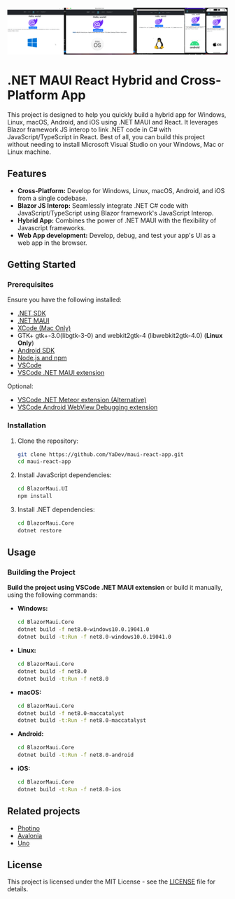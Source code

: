 
![Alt text](screenshot.jpg?raw=true "Screenshot")

# .NET MAUI React Hybrid and Cross-Platform App

This project is designed to help you quickly build a hybrid app for Windows, Linux, macOS, Android, and iOS using .NET MAUI and React. It leverages Blazor framework JS interop to link .NET code in C# with JavaScript/TypeScript in React. Best of all, you can build this project without needing to install Microsoft Visual Studio on your Windows, Mac or Linux machine.

## Features

- **Cross-Platform:** Develop for Windows, Linux, macOS, Android, and iOS from a single codebase.
- **Blazor JS Interop:** Seamlessly integrate .NET C# code with JavaScript/TypeScript using Blazor framework's JavaScript Interop.
- **Hybrid App:** Combines the power of .NET MAUI with the flexibility of Javascript frameworks.
- **Web App development:** Develop, debug, and test your app's UI as a web app in the browser.

## Getting Started

### Prerequisites

Ensure you have the following installed:

- [.NET SDK](https://dotnet.microsoft.com/download)
- [.NET MAUI](https://github.com/dotnet/docs-maui/blob/main/docs/get-started/installation.md)
- [XCode (Mac Only)](https://xcodereleases.com/)
- GTK+ gtk+-3.0(libgtk-3-0) and webkit2gtk-4 (libwebkit2gtk-4.0) (**Linux Only**)
- [Android SDK](https://developer.android.com/)
- [Node.js and npm](https://nodejs.org/)
- [VSCode](https://code.visualstudio.com/)
- [VSCode .NET MAUI extension](https://marketplace.visualstudio.com/items?itemName=ms-dotnettools.dotnet-maui)

Optional:
- [VSCode .NET Meteor extension (Alternative)](https://marketplace.visualstudio.com/items?itemName=nromanov.dotnet-meteor)
- [VSCode Android WebView Debugging extension](https://marketplace.visualstudio.com/items?itemName=mpotthoff.vscode-android-webview-debug)


### Installation

1. Clone the repository:

   ```bash
   git clone https://github.com/YaDev/maui-react-app.git
   cd maui-react-app
   ```
2. Install JavaScript dependencies:

   ```bash
   cd BlazorMaui.UI
   npm install
   ```
3. Install .NET dependencies:

   ```bash
   cd BlazorMaui.Core
   dotnet restore
   ```

## Usage

### Building the Project

**Build the project using VSCode .NET MAUI extension** or build it manually, using the following commands:

- **Windows:**

  ```bash
  cd BlazorMaui.Core
  dotnet build -f net8.0-windows10.0.19041.0
  dotnet build -t:Run -f net8.0-windows10.0.19041.0
  ```
- **Linux:**

  ```bash
  cd BlazorMaui.Core
  dotnet build -f net8.0
  dotnet build -t:Run -f net8.0
  ```
- **macOS:**

  ```bash
  cd BlazorMaui.Core
  dotnet build -f net8.0-maccatalyst
  dotnet build -t:Run -f net8.0-maccatalyst
  ```
- **Android:**

  ```bash
  cd BlazorMaui.Core
  dotnet build -t:Run -f net8.0-android
  ```
- **iOS:**

  ```bash
  cd BlazorMaui.Core
  dotnet build -t:Run -f net8.0-ios
  ```

## Related projects
- [Photino](https://www.tryphotino.io/)
- [Avalonia](https://avaloniaui.net/)
- [Uno](https://platform.uno/)

## License

This project is licensed under the MIT License - see the [LICENSE](LICENSE) file for details.
